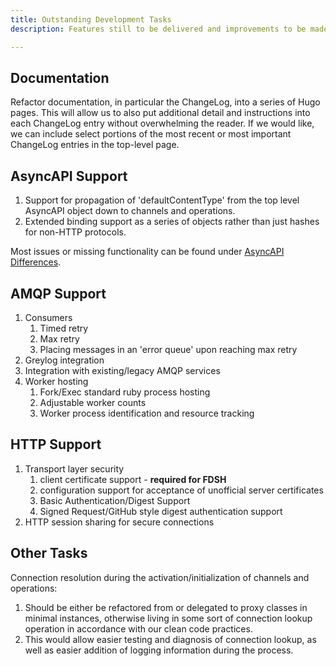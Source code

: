 ```yaml
---
title: Outstanding Development Tasks
description: Features still to be delivered and improvements to be made.

---
```


## Documentation

Refactor documentation, in particular the ChangeLog, into a series of Hugo pages.  This will allow us to also put additional detail and instructions into each ChangeLog entry without overwhelming the reader.  If we would like, we can include select portions of the most recent or most important ChangeLog entries in the top-level page.

## AsyncAPI Support

1. Support for propagation of 'defaultContentType' from the top level AsyncAPI object down to channels and operations.
2. Extended binding support as a series of objects rather than just hashes for non-HTTP protocols.

Most issues or missing functionality can be found under [AsyncAPI Differences](../async_api_differences).

## AMQP Support

1. Consumers
   1. Timed retry
   2. Max retry
   3. Placing messages in an 'error queue' upon reaching max retry
2. Greylog integration
3. Integration with existing/legacy AMQP services
4. Worker hosting
   1. Fork/Exec standard ruby process hosting
   2. Adjustable worker counts
   3. Worker process identification and resource tracking

## HTTP Support

1. Transport layer security
   1. client certificate support - **required for FDSH**
   2. configuration support for acceptance of unofficial server certificates
   3. Basic Authentication/Digest Support
   4. Signed Request/GitHub style digest authentication support
2. HTTP session sharing for secure connections

## Other Tasks

Connection resolution during the activation/initialization of channels and operations:
1. Should be either be refactored from or delegated to proxy classes in minimal instances, otherwise living in some sort of connection lookup operation in accordance with our clean code practices.
2. This would allow easier testing and diagnosis of connection lookup, as well as easier addition of logging information during the process.